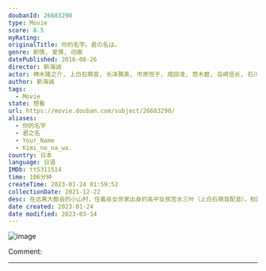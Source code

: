 ```yaml
---
doubanId: 26683290
type: Movie
score: 8.5
myRating: 
originalTitle: 你的名字。君の名は。
genre: 剧情, 爱情, 动画
datePublished: 2016-08-26
director: 新海诚
actor: 神木隆之介, 上白石萌音, 长泽雅美, 市原悦子, 成田凌, 悠木碧, 岛崎信长, 石川界人, 谷花音, 寺杣昌纪, 大原沙耶香, 井上和彦, 茶风林, 加藤有花, 花泽香菜, 寺崎裕香, 田端佑佳奈, 小野冢贵志, 山崎巴隆, 宇佐美凉子, 佟心竹, 山口智广
author: 新海诚
tags:
  - Movie
state: 想看
url: https://movie.douban.com/subject/26683290/
aliases:
  - 你的名字
  - 君之名
  - Your_Name
  - Kimi_no_na_wa.
country: 日本
language: 日语
IMDb: tt5311514
time: 106分钟
createTime: 2023-01-24 01:59:52
collectionDate: 2021-12-22
desc: 在远离大都会的小山村，住着巫女世家出身的高中女孩宫水三叶（上白石萌音配音）。校园和家庭的原因本就让她充满烦恼，而近一段时间发生的奇怪事件，又让三叶摸不清头脑。不知从何时起，三叶在梦中就会变成一个住在...
date created: 2023-01-24
date modified: 2023-03-14
---
```


![image](p2395733377.jpg)

Comment:

---

